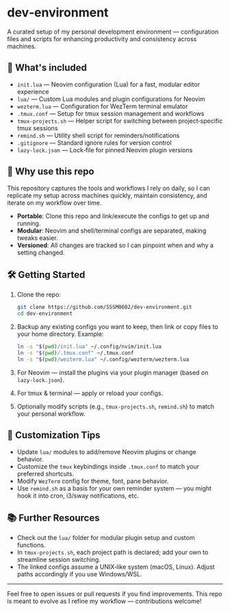 # dev‑environment

A curated setup of my personal development environment — configuration files and scripts for enhancing productivity and consistency across machines.

## 🚀 What's included

- `init.lua` — Neovim configuration (Lua) for a fast, modular editor experience  
- `lua/` — Custom Lua modules and plugin configurations for Neovim  
- `wezterm.lua` — Configuration for WezTerm terminal emulator  
- `.tmux.conf` — Setup for tmux session management and workflows  
- `tmux‑projects.sh` — Helper script for switching between project‑specific tmux sessions  
- `remind.sh` — Utility shell script for reminders/notifications  
- `.gitignore` — Standard ignore rules for version control  
- `lazy‑lock.json` — Lock‑file for pinned Neovim plugin versions

## 🎯 Why use this repo

This repository captures the tools and workflows I rely on daily, so I can replicate my setup across machines quickly, maintain consistency, and iterate on my workflow over time.

- **Portable**: Clone this repo and link/execute the configs to get up and running.  
- **Modular**: Neovim and shell/terminal configs are separated, making tweaks easier.  
- **Versioned**: All changes are tracked so I can pinpoint when and why a setting changed.

## 🛠 Getting Started

1. Clone the repo:  
   ```bash
   git clone https://github.com/SSSM0602/dev-environment.git
   cd dev-environment
   ```

2. Backup any existing configs you want to keep, then link or copy files to your home directory. Example:  
   ```bash
   ln -s "$(pwd)/init.lua" ~/.config/nvim/init.lua
   ln -s "$(pwd)/.tmux.conf" ~/.tmux.conf
   ln -s "$(pwd)/wezterm.lua" ~/.config/wezterm/wezterm.lua
   ```

3. For Neovim — install the plugins via your plugin manager (based on `lazy-lock.json`).  
4. For tmux & terminal — apply or reload your configs.  
5. Optionally modify scripts (e.g., `tmux‑projects.sh`, `remind.sh`) to match your personal workflow.

## 🔧 Customization Tips

- Update `lua/` modules to add/remove Neovim plugins or change behavior.  
- Customize the `tmux` keybindings inside `.tmux.conf` to match your preferred shortcuts.  
- Modify `WezTerm` config for theme, font, pane behavior.  
- Use `remind.sh` as a basis for your own reminder system — you might hook it into cron, i3/sway notifications, etc.

## 📚 Further Resources

- Check out the `lua/` folder for modular plugin setup and custom functions.  
- In `tmux‑projects.sh`, each project path is declared; add your own to streamline session switching.  
- The linked configs assume a UNIX‑like system (macOS, Linux). Adjust paths accordingly if you use Windows/WSL.

---

Feel free to open issues or pull requests if you find improvements. This repo is meant to evolve as I refine my workflow — contributions welcome!
